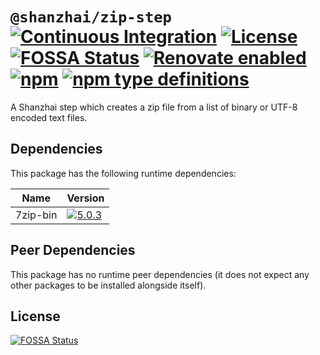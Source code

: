 # `@shanzhai/zip-step` [![Continuous Integration](https://github.com/jameswilddev/shanzhai/workflows/Continuous%20Integration/badge.svg)](https://github.com/jameswilddev/shanzhai/actions) [![License](https://img.shields.io/github/license/jameswilddev/shanzhai.svg)](https://github.com/jameswilddev/shanzhai/blob/master/license) [![FOSSA Status](https://app.fossa.io/api/projects/git%2Bgithub.com%2Fjameswilddev%2Fshanzhai.svg?type=shield)](https://app.fossa.io/projects/git%2Bgithub.com%2Fjameswilddev%2Fshanzhai?ref=badge_shield) [![Renovate enabled](https://img.shields.io/badge/renovate-enabled-brightgreen.svg)](https://renovatebot.com/) [![npm](https://img.shields.io/npm/v/@shanzhai/zip-step.svg)](https://www.npmjs.com/package/@shanzhai/zip-step) [![npm type definitions](https://img.shields.io/npm/types/@shanzhai/zip-step.svg)](https://www.npmjs.com/package/@shanzhai/zip-step)

A Shanzhai step which creates a zip file from a list of binary or UTF-8 encoded text files.

## Dependencies

This package has the following runtime dependencies:

Name     | Version                                                                                      
-------- | ---------------------------------------------------------------------------------------------
7zip-bin | [![5.0.3](https://img.shields.io/npm/v/7zip-bin.svg)](https://www.npmjs.com/package/7zip-bin)

## Peer Dependencies

This package has no runtime peer dependencies (it does not expect any other packages to be installed alongside itself).

## License

[![FOSSA Status](https://app.fossa.io/api/projects/git%2Bgithub.com%2Fjameswilddev%2Fshanzhai.svg?type=large)](https://app.fossa.io/projects/git%2Bgithub.com%2Fjameswilddev%2Fshanzhai?ref=badge_large)
